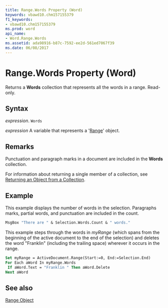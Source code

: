 ```yaml
---
title: Range.Words Property (Word)
keywords: vbawd10.chm157155379
f1_keywords:
- vbawd10.chm157155379
ms.prod: word
api_name:
- Word.Range.Words
ms.assetid: ada98916-b87c-7592-ee2d-561ed7067f39
ms.date: 06/08/2017
---
```



# Range.Words Property (Word)

Returns a  **Words** collection that represents all the words in a range. Read-only.


## Syntax

 _expression_. `Words`

 _expression_ A variable that represents a '[Range](Word.Range.md)' object.


## Remarks

Punctuation and paragraph marks in a document are included in the  **Words** collection.

For information about returning a single member of a collection, see [Returning an Object from a Collection](../word/Concepts/Miscellaneous/returning-an-object-from-a-collection-word.md).


## Example

This example displays the number of words in the selection. Paragraphs marks, partial words, and punctuation are included in the count.


```vb
MsgBox "There are " & Selection.Words.Count & " words."
```

This example steps through the words in  _myRange_ (which spans from the beginning of the active document to the end of the selection) and deletes the word "Franklin" (including the trailing space) wherever it occurs in the range.




```vb
Set myRange = ActiveDocument.Range(Start:=0, End:=Selection.End) 
For Each aWord In myRange.Words 
 If aWord.Text = "Franklin " Then aWord.Delete 
Next aWord
```


## See also


[Range Object](Word.Range.md)

